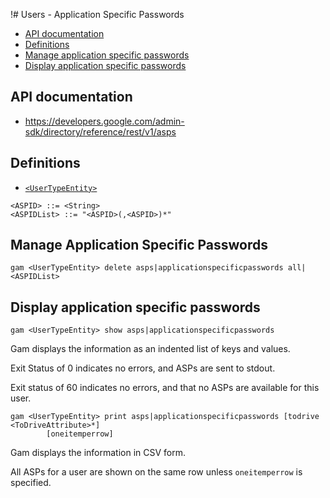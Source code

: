 !# Users - Application Specific Passwords
- [API documentation](#api-documentation)
- [Definitions](#definitions)
- [Manage application specific passwords](#manage-application-specific-passwords)
- [Display application specific passwords](#display-application-specific-passwords)

## API documentation
* https://developers.google.com/admin-sdk/directory/reference/rest/v1/asps

## Definitions
* [`<UserTypeEntity>`](Collections-of-Users)

```
<ASPID> ::= <String>
<ASPIDList> ::= "<ASPID>(,<ASPID>)*"
```
## Manage Application Specific Passwords
```
gam <UserTypeEntity> delete asps|applicationspecificpasswords all|<ASPIDList>
```
## Display application specific passwords
```
gam <UserTypeEntity> show asps|applicationspecificpasswords
```
Gam displays the information as an indented list of keys and values.

Exit Status of 0 indicates no errors, and ASPs are sent to stdout.

Exit status of 60 indicates no errors, and that no ASPs are available for this user.
```
gam <UserTypeEntity> print asps|applicationspecificpasswords [todrive <ToDriveAttribute>*]
        [oneitemperrow]
```
Gam displays the information in CSV form.

All ASPs for a user are shown on the same row unless `oneitemperrow` is specified.
